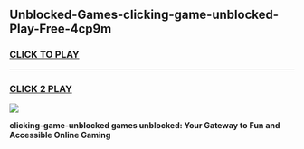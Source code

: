 
## Unblocked-Games-clicking-game-unblocked-Play-Free-4cp9m
<h3>
<a href="https://premium76.site?title=clicking-game-unblocked&ref=10A">CLICK TO PLAY</a></h3>
<hr>

<h3>
<a href="https://premium76.site?title=clicking-game-unblocked&ref=10A">CLICK 2 PLAY</a>
  
</h3>

<a href="https://premium76.site?title=clicking-game-unblocked&ref=10A"><img src="https://clearcache.store/games.png"></a>


**clicking-game-unblocked games unblocked: Your Gateway to Fun and Accessible Online Gaming**
